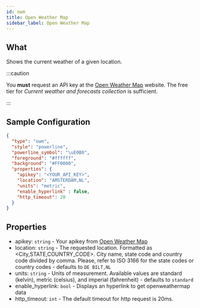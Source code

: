 ```yaml
---
id: owm
title: Open Weather Map
sidebar_label: Open Weather Map 
---
```


## What

Shows the current weather of a given location.

:::caution

You **must** request an API key at the [Open Weather Map](https://openweathermap.org/price) website.
The free tier for *Current weather and forecasts collection* is sufficient.

:::

## Sample Configuration

```json
{
  "type": "owm",
  "style": "powerline",
  "powerline_symbol": "\uE0B0",
  "foreground": "#ffffff",
  "background": "#FF0000",
  "properties": {
    "apikey": "<YOUR_API_KEY>",
    "location": "AMSTERDAM,NL",
    "units": "metric",
    "enable_hyperlink" : false,
    "http_timeout": 20
  }
}
```

## Properties

- apikey: `string` - Your apikey from [Open Weather Map](https://openweathermap.org)
- location: `string` - The requested location.
                        Formatted as <City,STATE,COUNTRY_CODE>. City name, state code and country code divided by comma.
                        Please, refer to ISO 3166 for the state codes or country codes - defaults to `DE BILT,NL`
- units: `string` - Units of measurement.
                    Available values are standard (kelvin), metric (celsius), and imperial (fahrenheit) - defaults to `standard`
- enable_hyperlink: `bool` - Displays an hyperlink to get openweathermap data
- http_timeout: `int` - The default timeout for http request is 20ms.
